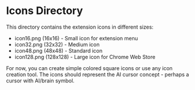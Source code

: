 # Icons Directory

This directory contains the extension icons in different sizes:
- icon16.png (16x16) - Small icon for extension menu
- icon32.png (32x32) - Medium icon 
- icon48.png (48x48) - Standard icon
- icon128.png (128x128) - Large icon for Chrome Web Store

For now, you can create simple colored square icons or use any icon creation tool.
The icons should represent the AI cursor concept - perhaps a cursor with AI/brain symbol.
